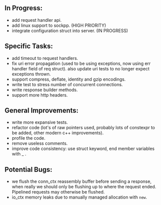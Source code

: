In Progress:
------------

- add request handler api.
- add linux support to sockpp. (HIGH PRIORITY)
- integrate configuration struct into server. (IN PROGRESS)


Specific Tasks:
---------------

- add timeout to request handlers.
- fix uri error propagation (used to be using exceptions, now using err handler field of req struct).
  also update uri tests to no longer expect exceptions thrown.
- support compress, deflate, identity and gzip encodings.
- write test to stress number of concurrent connections.
- write response builder methods.
- support more http headers.

General Improvements:
---------------------

- write more expansive tests.
- refactor code (lot's of raw pointers used, probably lots of constexpr to be added, other modern c++ improvements).
- profile the code.
- remove useless comments.
- improve code consistency: use struct keyword, end member variables with _ .

Potential Bugs:
---------------

- we flush the conn_ctx reassembly buffer before sending a response, when
  really we should only be flushing up to where the request ended. Pipelined requests
  may otherwise be flushed. 
- io_ctx memory leaks due to manually managed allocation with `new`.